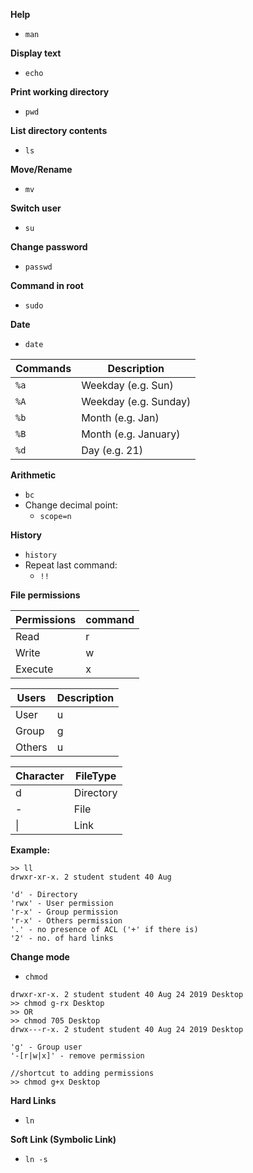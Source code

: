 **Help**
- `man`

**Display text**
- `echo`

**Print working directory**
- `pwd`

**List directory contents**
- `ls`

**Move/Rename**
- `mv`

**Switch user**
- `su`

**Change password**
- `passwd`

**Command in root**
- `sudo`

**Date**
- `date`

| Commands| Description|
|-------------|---------|
|`%a`|Weekday (e.g. Sun)|
|`%A`|Weekday (e.g. Sunday)|
|`%b`|Month (e.g. Jan)|
|`%B`|Month (e.g. January)|
|`%d`|Day (e.g. 21)|

**Arithmetic**
- `bc`
- Change decimal point:
	- `scope=n`

**History**
- `history`
- Repeat last command:
	- `!!`

**File permissions**

|Permissions|command|
|---|--|
|Read|r|
|Write|w|
|Execute|x|

|Users|Description|
|---|----|
|User|u|
|Group|g|
|Others|u|

|Character|FileType|
|----|----|
|d|Directory|
|-|File|
|\||Link|

**Example:**
```
>> ll
drwxr-xr-x. 2 student student 40 Aug

'd' - Directory
'rwx' - User permission
'r-x' - Group permission
'r-x' - Others permission
'.' - no presence of ACL ('+' if there is) 
'2' - no. of hard links

```

**Change mode**
- `chmod`
```
drwxr-xr-x. 2 student student 40 Aug 24 2019 Desktop
>> chmod g-rx Desktop
>> OR
>> chmod 705 Desktop
drwx---r-x. 2 student student 40 Aug 24 2019 Desktop

'g' - Group user
'-[r|w|x]' - remove permission 

//shortcut to adding permissions
>> chmod g+x Desktop
```

**Hard Links**
- `ln`

**Soft Link (Symbolic Link)**
- `ln -s`